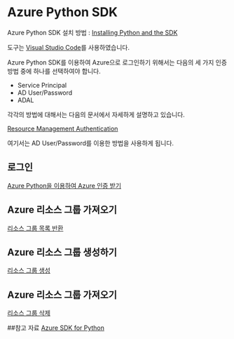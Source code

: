 # Azure Python SDK

Azure Python SDK 설치 방법 : [Installing Python and the SDK](https://docs.microsoft.com/en-us/azure/python-how-to-install)

도구는 [Visual Studio Code](https://code.visualstudio.com/)를 사용하였습니다.

Azure Python SDK를 이용하여 Azure으로 로그인하기 위해서는 다음의 세 가지 인증 방법 중에 하나를 선택하여야 합니다.

- Service Principal
- AD User/Password
- ADAL

각각의 방법에 대해서는 다음의 문서에서 자세하게 설명하고 있습니다.

[Resource Management Authentication](https://azure-sdk-for-python.readthedocs.io/en/latest/quickstart_authentication.html)

여기서는 AD User/Password를 이용한 방법을 사용하게 됩니다.

## 로그인
[Azure Python을 이용하여 Azure 인증 받기](https://github.com/jiyongseong/AzureCommon/tree/master/azure_resource_manager/python/login)

## Azure 리소스 그룹 가져오기
[리소스 그룹 목록 반환](https://github.com/jiyongseong/AzureCommon/tree/master/azure_resource_manager/python/resourceGroup#리소스-그룹-목록-반환)

## Azure 리소스 그룹 생성하기
[리소스 그룹 생성](https://github.com/jiyongseong/AzureCommon/tree/master/azure_resource_manager/python/resourceGroup#리소스-그룹-생성)

## Azure 리소스 그룹 가져오기
[리소스 그룹 삭제](https://github.com/jiyongseong/AzureCommon/tree/master/azure_resource_manager/python/resourceGroup#리소스-그룹-삭제)

##참고 자료
[Azure SDK for Python](https://azure-sdk-for-python.readthedocs.io/en/latest/index.html)
